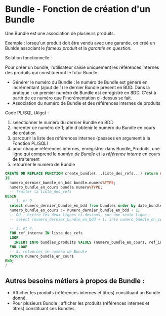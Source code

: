 # Bundle - Fonction de création d'un Bundle

Une Bundle est une association de plusieurs produits. 

Exemple : lorsqu'un produit doit être vendu avec une garantie, on créé un Bunlde associant le _fameux produit_ et la _garantie en question._

Solution fonctionnelle : 

Pour créer un bundle, l'utilisateur saisie uniquement les références internes des produits qui constitueront le futur Bundle.

- Générer le numéro du Bundle : le numéro de Bundle est généré en incrémentant (ajout de 1) le dernier Bundle présent en BDD. Dans la pratique : un premier numéro de Bundle est enregistré en BDD. C'est à partir de ce numéro que l'incrémentation ci-dessus se fait.
- Association du numéro de Bundle et des références internes de produits

Code PL/SQL (Algo) : 
1. selectionner le numéro du dernier Bundle en BDD
2. increnter ce numéro de 1; afin d'obtenir le numéro du Bundle en cours de création
3. parcourir la liste des références internes (passées en argument à la Fonction PL/SQL)
4. pour chaque références internes, enregistrer dans Bundle_Produits, une ligne qui comprend le _numéro de Bundle_ et la _référence interne_ en cours de traitement
5. retourner le numéro de Bundle

```sql
CREATE OR REPLACE FUNCTION create_bundle(...liste_des_refs...) return number
IS
  numero_dernier_bundle_en_bdd bundle.numero%TYPE;
  numero_bundle_en_cours bundle.numero%TYPE;
  -- Traiter la liste_des_refs
BEGIN
  -- 1. et 2.
  select numero_dernier_bundle_en_bdd from bundles order by date_bundle desc limit 1;
  numero_bundle_en_cours := numero_dernier_bundle_en_bdd + 1;
  -- OU : écrire les deux lignes ci-dessous, sur une seule ligne : 
  -- select (numero_dernier_bundle_en_bdd + 1) into numero_bundle_en_cours from bundles order by date desc limit 1;
  
  -- 3. et 4.
  FOR ref_interne IN liste_des_refs
  LOOP
    INSERT INTO bundles_produits VALUES (numero_bundle_en_cours, ref_interne);
  END LOOP
  -- 5. retourner le numéro de Bundle
  return numero_bundle_en_cours
END;
/
```

## Autres besoins métiers à propos de Bundle : 
- Afficher les produits (références internes et titres) constituant un Bundle donné.
- Pour plusieurs Bundle : afficher les produits (références internes et titres) constituant ces Bundles.
